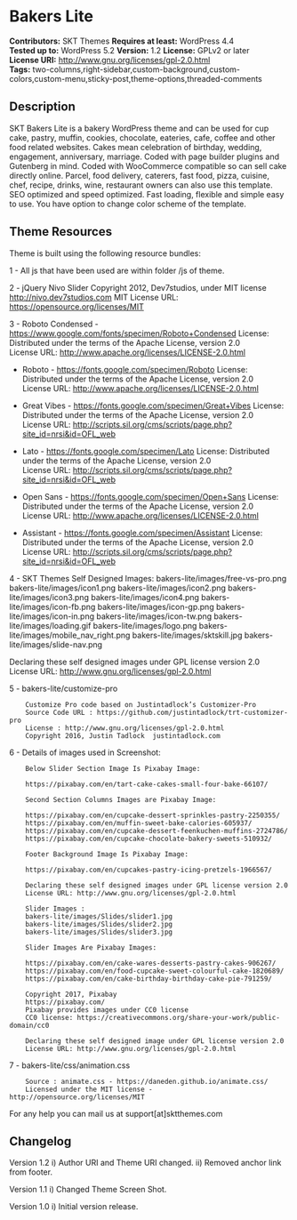 # Bakers Lite

**Contributors:** SKT Themes
**Requires at least:** WordPress 4.4  
**Tested up to:** WordPress 5.2
**Version:** 1.2
**License:** GPLv2 or later  
**License URI:** http://www.gnu.org/licenses/gpl-2.0.html  
**Tags:** two-columns,right-sidebar,custom-background,custom-colors,custom-menu,sticky-post,theme-options,threaded-comments

## Description

SKT Bakers Lite is a bakery WordPress theme and can be used for cup cake, pastry, muffin, cookies, chocolate, eateries, cafe, coffee and other food related websites. Cakes mean celebration of birthday, wedding, engagement, anniversary, marriage. Coded with page builder plugins and Gutenberg in mind. Coded with WooCommerce compatible so can sell cake directly online. Parcel, food delivery, caterers, fast food, pizza, cuisine, chef, recipe, drinks, wine, restaurant owners can also use this template. SEO optimized and speed optimized. Fast loading, flexible and simple easy to use. You have option to change color scheme of the template.
 
## Theme Resources

Theme is built using the following resource bundles:

1 - All js that have been used are within folder /js of theme.

2 -     jQuery Nivo Slider
	Copyright 2012, Dev7studios, under MIT license
	http://nivo.dev7studios.com
MIT License URL: https://opensource.org/licenses/MIT

3 - Roboto Condensed - https://www.google.com/fonts/specimen/Roboto+Condensed
	License: Distributed under the terms of the Apache License, version 2.0				
	License URL: http://www.apache.org/licenses/LICENSE-2.0.html
	
  - Roboto - https://fonts.google.com/specimen/Roboto
	License: Distributed under the terms of the Apache License, version 2.0				
	License URL: http://www.apache.org/licenses/LICENSE-2.0.html	
	
  - Great Vibes - https://fonts.google.com/specimen/Great+Vibes
	License: Distributed under the terms of the Apache License, version 2.0				
	License URL: http://scripts.sil.org/cms/scripts/page.php?site_id=nrsi&id=OFL_web	
	
  - Lato - https://fonts.google.com/specimen/Lato
	License: Distributed under the terms of the Apache License, version 2.0				
	License URL: http://scripts.sil.org/cms/scripts/page.php?site_id=nrsi&id=OFL_web
	
  - Open Sans - https://fonts.google.com/specimen/Open+Sans
	License: Distributed under the terms of the Apache License, version 2.0				
	License URL: http://www.apache.org/licenses/LICENSE-2.0.html
	
  - Assistant - https://fonts.google.com/specimen/Assistant
	License: Distributed under the terms of the Apache License, version 2.0				
	License URL: http://scripts.sil.org/cms/scripts/page.php?site_id=nrsi&id=OFL_web	
	
		
4 - SKT Themes Self Designed Images:
	bakers-lite/images/free-vs-pro.png
	bakers-lite/images/icon1.png
	bakers-lite/images/icon2.png
	bakers-lite/images/icon3.png
	bakers-lite/images/icon4.png
	bakers-lite/images/icon-fb.png
	bakers-lite/images/icon-gp.png
	bakers-lite/images/icon-in.png
	bakers-lite/images/icon-tw.png
	bakers-lite/images/loading.gif
	bakers-lite/images/logo.png
	bakers-lite/images/mobile_nav_right.png
	bakers-lite/images/sktskill.jpg
	bakers-lite/images/slide-nav.png
		
Declaring these self designed images under GPL license version 2.0
License URL: http://www.gnu.org/licenses/gpl-2.0.html
		
5 -     bakers-lite/customize-pro	

		Customize Pro code based on Justintadlock’s Customizer-Pro 
		Source Code URL : https://github.com/justintadlock/trt-customizer-pro			
		License : http://www.gnu.org/licenses/gpl-2.0.html
		Copyright 2016, Justin Tadlock	justintadlock.com
		
6 -     Details of images used in Screenshot:
		
		Below Slider Section Image Is Pixabay Image:
		
		https://pixabay.com/en/tart-cake-cakes-small-four-bake-66107/
		
		Second Section Columns Images are Pixabay Image:
		
		https://pixabay.com/en/cupcake-dessert-sprinkles-pastry-2250355/
		https://pixabay.com/en/muffin-sweet-bake-calories-605937/
		https://pixabay.com/en/cupcake-dessert-feenkuchen-muffins-2724786/
		https://pixabay.com/en/cupcake-chocolate-bakery-sweets-510932/
		
		Footer Background Image Is Pixabay Image:
		
		https://pixabay.com/en/cupcakes-pastry-icing-pretzels-1966567/		
		
		Declaring these self designed images under GPL license version 2.0
		License URL: http://www.gnu.org/licenses/gpl-2.0.html
		
		Slider Images : 
		bakers-lite/images/Slides/slider1.jpg
		bakers-lite/images/Slides/slider2.jpg
		bakers-lite/images/Slides/slider3.jpg
        
        Slider Images Are Pixabay Images:  
		
		https://pixabay.com/en/cake-wares-desserts-pastry-cakes-906267/
		https://pixabay.com/en/food-cupcake-sweet-colourful-cake-1820689/
		https://pixabay.com/en/cake-birthday-birthday-cake-pie-791259/

		Copyright 2017, Pixabay
		https://pixabay.com/ 
		Pixabay provides images under CC0 license
 		CC0 license: https://creativecommons.org/share-your-work/public-domain/cc0
			
		Declaring these self designed image under GPL license version 2.0
		License URL: http://www.gnu.org/licenses/gpl-2.0.html
        
7 -     bakers-lite/css/animation.css 

		Source : animate.css - https://daneden.github.io/animate.css/
		Licensed under the MIT license - http://opensource.org/licenses/MIT
        
For any help you can mail us at support[at]sktthemes.com

## Changelog
Version 1.2
i)   Author URI and Theme URI changed.
ii)  Removed anchor link from footer.

Version 1.1
i)   Changed Theme Screen Shot.

Version 1.0
i)   Initial version release.